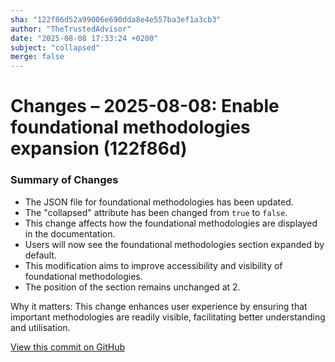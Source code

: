 ```yaml
---
sha: "122f86d52a99006e690dda8e4e557ba3ef1a3cb3"
author: "TheTrustedAdvisor"
date: "2025-08-08 17:33:24 +0200"
subject: "collapsed"
merge: false
---
```


# Changes – 2025-08-08: Enable foundational methodologies expansion (122f86d)

### Summary of Changes

- The JSON file for foundational methodologies has been updated.
- The "collapsed" attribute has been changed from `true` to `false`.
- This change affects how the foundational methodologies are displayed in the documentation.
- Users will now see the foundational methodologies section expanded by default.
- This modification aims to improve accessibility and visibility of foundational methodologies.
- The position of the section remains unchanged at 2.

Why it matters: This change enhances user experience by ensuring that important methodologies are readily visible, facilitating better understanding and utilisation.

[View this commit on GitHub](https://github.com/TheTrustedAdvisor/FabricAdoptionFramework/commit/122f86d52a99006e690dda8e4e557ba3ef1a3cb3)
